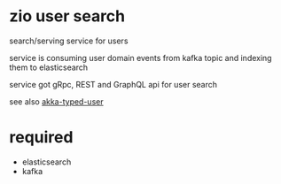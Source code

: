 # zio user search

search/serving service for users 

service is consuming user domain events from kafka topic and indexing them to elasticsearch

service got gRpc, REST and GraphQL api for user search

see also [akka-typed-user](https://github.com/justcoon/akka-typed-user)

# required

* elasticsearch
* kafka